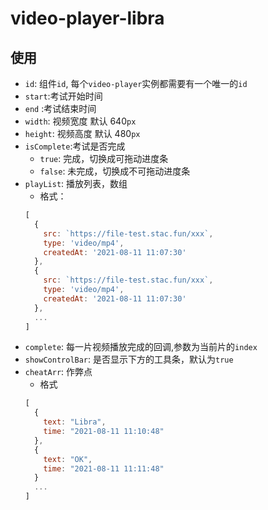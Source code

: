 # video-player-libra

## 使用

- `id`: 组件`id`, 每个`video-player`实例都需要有一个唯一的`id`
- `start`:考试开始时间
- `end` :考试结束时间
- `width`: 视频宽度 默认 640`px`
- `height`: 视频高度 默认 480`px`
- `isComplete`:考试是否完成
  - `true`: 完成，切换成可拖动进度条
  - `false`: 未完成，切换成不可拖动进度条
- `playList`: 播放列表，数组
  - 格式：
  ```javascript
  [
    {
      src: `https://file-test.stac.fun/xxx`,
      type: 'video/mp4',
      createdAt: '2021-08-11 11:07:30'
    },
    {
      src: `https://file-test.stac.fun/xxx`,
      type: 'video/mp4',
      createdAt: '2021-08-11 11:07:30'
    },
    ...
  ]
  ```
- `complete`: 每一片视频播放完成的回调,参数为当前片的`index`
- `showControlBar`: 是否显示下方的工具条，默认为`true`
- `cheatArr`: 作弊点
  - 格式
  ```javascript
  [
    {
      text: "Libra",
      time: "2021-08-11 11:10:48"
    },
    {
      text: "OK",
      time: "2021-08-11 11:11:48"
    }
    ...
  ]
  ```
